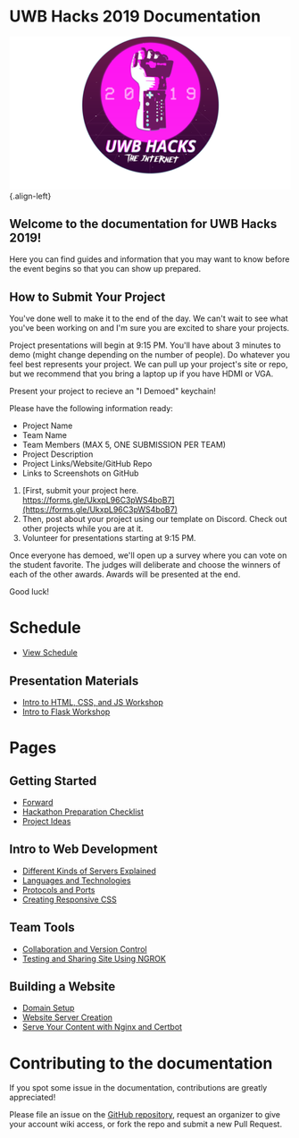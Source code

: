 # UWB Hacks 2019 Documentation
![Powerglove Internet Sticker 1 4](/uploads/powerglove-internet-sticker-1-4.png "Powerglove Internet Sticker 1 4"){.align-left}

## Welcome to the documentation for UWB Hacks 2019!

Here you can find guides and information that you may want to know before the event begins so that you can show up prepared.

## How to Submit Your Project

You've done well to make it to the end of the day. We can't wait to see what you've been working on
and I'm sure you are excited to share your projects.

Project presentations will begin at 9:15 PM. You'll have about 3 minutes to demo
(might change depending on the number of people). Do whatever you feel best represents your project.
We can pull up your project's site or repo, but we recommend that you bring a laptop up if you have HDMI or VGA.

Present your project to recieve an "I Demoed" keychain!

Please have the following information ready:

- Project Name
- Team Name
- Team Members (MAX 5, ONE SUBMISSION PER TEAM)
- Project Description
- Project Links/Website/GitHub Repo
- Links to Screenshots on GitHub

1. [First, submit your project here. https://forms.gle/UkxpL96C3pWS4boB7](https://forms.gle/UkxpL96C3pWS4boB7)
2. Then, post about your project using our template on Discord. Check out other projects while you are at it.
3. Volunteer for presentations starting at 9:15 PM.

Once everyone has demoed, we'll open up a survey where you can vote on the student favorite.
The judges will deliberate and choose the winners of each of the other awards.
Awards will be presented at the end.

Good luck!

# Schedule
* [View Schedule](https://uwbhacks.com)

## Presentation Materials

* [Intro to HTML, CSS, and JS Workshop](presentations/htmlcssjs)
* [Intro to Flask Workshop](presentations/flask)

# Pages

## Getting Started
*  [Forward](getting-started/forward)
*  [Hackathon Preparation Checklist](getting-started/hackathon-preparation-checklist)
*  [Project Ideas](getting-started/project-ideas)

## Intro to Web Development
* [Different Kinds of Servers Explained](getting-started/intro-to-webdev/kinds-of-servers)
* [Languages and Technologies](getting-started/intro-to-webdev/languages-and-technologies)
* [Protocols and Ports](getting-started/intro-to-webdev/protocols-and-ports)
* [Creating Responsive CSS](getting-started/intro-to-webdev/responsive-css)

## Team Tools
* [Collaboration and Version Control](getting-started/intro-to-webdev/collaboration)
* [Testing and Sharing Site Using NGROK](getting-started/intro-to-webdev/testing-your-site-with-ngrok)

## Building a Website
* [Domain Setup](deploy-a-website/domain-setup)
* [Website Server Creation](deploy-a-website/server-creation)
* [Serve Your Content with Nginx and Certbot](deploy-a-website/nginx-certbot)

# Contributing to the documentation

If you spot some issue in the documentation, contributions are greatly appreciated!

Please file an issue on the [GitHub repository][github],
request an organizer to give your account wiki access,
or fork the repo and submit a new Pull Request.

[github]: https://github.com/UWB-ACM/Hackathon-Docs
